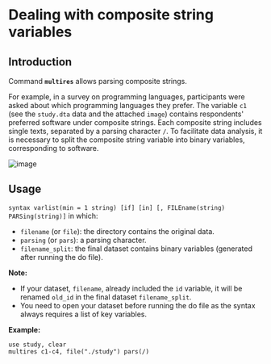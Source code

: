 # Dealing with composite string variables

## Introduction

Command **``multires``** allows parsing composite strings.  

For example, in a survey on programming languages, participants were asked about which programming languages they prefer. The variable ``c1`` (see the ``study.dta`` data and the attached ``image``) contains respondents' preferred software under composite strings. Each composite string includes single texts, separated by a parsing character ``/``. To facilitate data analysis, it is necessary to split the composite string variable into binary variables, corresponding to software.

![image](https://user-images.githubusercontent.com/60907709/156554106-322f1ec6-5fa3-4d8d-9aae-ecb1056d7f94.png)


## Usage
``syntax varlist(min = 1 string) [if] [in] [, FILEname(string) PARSing(string)]`` in which:
- ``filename`` (or ``file``): the directory contains the original data. 
- ``parsing`` (or ``pars``): a parsing character.
- `filename_split`: the final dataset contains binary variables (generated after running the do file).

**Note:**
- If your dataset, `filename`, already included the ``id`` variable, it will be renamed ``old_id`` in the final dataset `filename_split`.
- You need to open your dataset before running the do file as the syntax always requires a list of key variables.

**Example:**
```
use study, clear
multires c1-c4, file("./study") pars(/)
```
